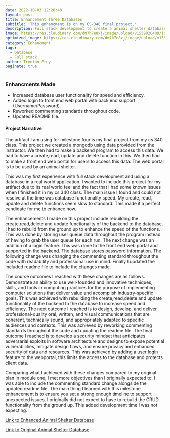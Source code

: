 ```yaml
---
date: 2022-10-03 12:26:40
layout: post
title: Enhancement Three Databases
subtitle: 'This enhancment is on my CS-340 final project.'
description: Full stack development to create a animal shelter database.
image: https://res.cloudinary.com/dm7h7e8xj/image/upload/v1559820489/js-code_n83m7a.jpg
optimized_image: https://res.cloudinary.com/dm7h7e8xj/image/upload/v1559820489/js-code_n83m7a.jpg
category: Enhancment
tags:
  - Database
  - Full stack
author: Trenton Frey
paginate: true
---
```


### Enhancments Made

* Increased database user functionality for speed and efficiency.
* Added login to front end web portal with back end support (Username/Password).
* Reworked commenting standards throughout code.
* Updated README file.

#### Project Narrative

  The artifact I am using for milestone four  is my final project from my cs 340 class. This project we created a mongodb using data provided from the instructor. We then had to make a backend program to access this data. We had to have a create,read, update and delete function in this. We then had to make a front end web portal for users to access this data. The web portal is to be used by an animal shelter. 
  
  This was my first experience with full stack development and using a database in a real world application. I wanted to include this project for my artifact due to its real world feel and the fact that I had some known issues when I finished it in my cs 340 class. The main issue I found and could not resolve at the time was database functionality speed. My create, read, update and delete functions seem slow to standard. This made it a perfect candidate for me to enhance now.
  
  The enhancements I made on this project include rebuilding the create,read,delete and update functionality of the backend to the database. I  had to rebuild from the ground up to enhance the speed of the functions. This was done by storing user queue data throughout the program instead of having to grab the user queue for each run. The next change was an addition of a login feature. This was done to the front end web portal and supported in the backend. The database stores password information. The following change was changing the commenting standard throughout the code with readability and professional use in mind.  Finally I updated the included readme file to include the changes made.
  
  The course outcomes I reached with these changes are as follows. Demonstrate an ability to use well-founded and innovative techniques, skills, and tools in computing practices for the purpose of implementing computer solutions that deliver value and accomplish industry-specific goals. This was achieved with rebuilding the create,read,delete and update functionality of the backend to the database to increase speed and efficiency. The next outcome I reached is to design, develop, and deliver professional-quality oral, written, and visual communications that are coherent, technically sound, and appropriately adapted to specific audiences and contexts. This was achieved by reworking commenting standards throughout the code and updating the readme file. The final outcome I reached is to develop a security mindset that anticipates adversarial exploits in software architecture and designs to expose potential vulnerabilities, mitigate design flaws, and ensure privacy and enhanced security of data and resources. This was achieved by adding a user login feature to the webportal, this limits the access to the database and protects client data.
  
  Comparing what I achieved with these changes compared to my original plan in module one, I met more objectives than I originally expected to. I was able to include the commenting standard change alongside the updated readme file. 
	The main thing I learned with this milestone enhancement is to ensure you set a strong enough timeline to support unexpected issues. I originally did not expect to have to rebuild the CRUD functionality from the ground up. This added development time I was not expecting. 

<a href="https://github.com/TrentonFrey/TrentonFrey.github.io/tree/master/AnimalShelterDatabase">Link to Enhanced Animal Shelter Database </a>

<a href="https://github.com/TrentonFrey/TrentonFrey.github.io/tree/master/Database(OLD)">Link to Original Animal Shelter Database </a>

  
  


  












